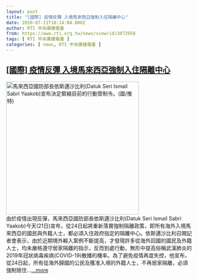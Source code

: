 ```yaml
---
layout: post
title: "[國際] 疫情反彈 入境馬來西亞強制入住隔離中心"
date: 2020-07-21T10:14:04.000Z
author: RTI 中央廣播電臺
from: https://www.rti.org.tw/news/view/id/2072958
tags: [ RTI 中央廣播電臺 ]
categories: [ news, RTI 中央廣播電臺 ]
---
```

<!--1595326444000-->
[[國際] 疫情反彈 入境馬來西亞強制入住隔離中心](https://www.rti.org.tw/news/view/id/2072958)
------

<div>
<img src="https://static.rti.org.tw/assets/thumbnails/2020/03/30/3e54d41686a091ef8f585b68b741701d.jpg" width="360" alt="馬來西亞國防部長依斯邁沙比利(Datuk Seri Ismail Sabri Yaakob)宣布決定緊縮目前的行動管制令。(圖/推特)" title="馬來西亞國防部長依斯邁沙比利(Datuk Seri Ismail Sabri Yaakob)宣布決定緊縮目前的行動管制令。(圖/推特)"><br>由於疫情出現反彈，馬來西亞國防部長依斯邁沙比利(Datuk Seri Ismail Sabri Yaakob)今天(21日)宣布，從24日起將重新落實強制隔離政策，即所有海外入境馬來西亞的國民與外籍人士，都必須入住政府指定的隔離中心。依斯邁沙比利召開記者會表示，由於近期境外輸入案例不斷提高，才發現許多從海外回國的國民及外籍人士，均未嚴格遵守居家隔離的指示，反而到處行動，無形中提高俗稱武漢肺炎的2019年冠狀病毒疾病(COVID-19)散播的機率。為了避免疫情再度失控，他宣布，從24日起，所有從海外歸國的公民及獲准入境的外籍人士，不再居家隔離，必須強制居住...<a target="_blank" href="https://www.rti.org.tw/news/view/id/2072958">...more</a>
</div>
